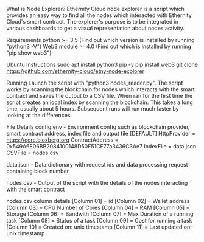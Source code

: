 What is Node Explorer?
Ethernity Cloud node explorer is a script which provides an easy way to find all the nodes which interacted with Ethernity Cloud's smart contract.
The explorer's purpose is to be integrated in various dashboards to get a visual representation about nodes activity.

Requirements
python >= 3.5 (Find out which version is installed by running "python3 -V")
Web3 module >=4.0 (Find out which is installed by running "pip show web3")

Ubuntu Instructions
sudo apt install python3 pip -y
pip install web3
git clone https://github.com/ethernity-cloud/etny-node-explorer

Running
Launch the script with "python3 nodes_reader.py".
The script works by scanning the blockchain for nodes which interacts with the smart contract and saves the output to a CSV file.
When ran for the first time the script creates an local index by scanning the blockchain. This takes a long time, usually about 5 hours.
Subsequent runs will run much faster by looking at the differences.

File Details
config.env - Environment config such as blockchain provider, smart contract address, index file and output file
[DEFAULT]
HttpProvider = https://core.bloxberg.org
ContractAddress = 0x549A6E06BB2084100148D50F51CF77a3436C3Ae7
IndexFile = data.json
CSVFile = nodes.csv

data.json - Data dictionary with request ids and data processing request containing block number

nodes.csv - Output of the script with the details of the nodes interacting with the smart contract

nodes.csv column details
[Column 01] = id
[Column 02] = Wallet address
[Column 03] = CPU Number of Cores
[Column 04] = RAM
[Column 05] = Storage
[Column 06] = Bandwith
[Column 07] = Max Duration of a running task
[Column 08] = Status of a task
[Column 09] = Cost for running a task
[Column 10] = Created on: unix timestamp
[Column 11] = Last updated on: unix timestamp
